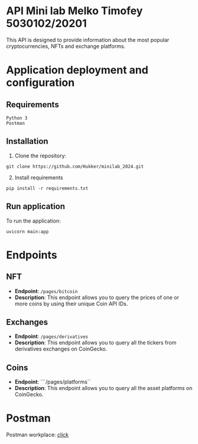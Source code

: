 # API Mini lab Melko Timofey 5030102/20201

This API is designed to provide information about the most popular cryptocurrencies, NFTs and exchange platforms.

# Application deployment and configuration

## Requirements
    Python 3
    Postman

## Installation
1. Clone the repository:
```
git clone https://github.com/Hukker/minilab_2024.git
```
2. Install requirements
```
pip install -r requirements.txt
```

## Run application

To run the application:

``` uvicorn main:app ```

# Endpoints

## NFT
- **Endpoint**: ```/pages/bitcoin```
- **Description**: This endpoint allows you to query the prices of one or more coins by using their unique Coin API IDs.

## Exchanges
- **Endpoint**: ```/pages/derivatives```
-  **Description**: This endpoint allows you to query all the tickers from derivatives exchanges on CoinGecko.

## Coins
- **Endpoint**: ```/pages/platforms``
- **Description**: This endpoint allows you to query all the asset platforms on CoinGecko.
# Postman

Postman workplace: [click](https://www.postman.com/hukker/minilab2024/collection/l37ovmx/new-collection)
